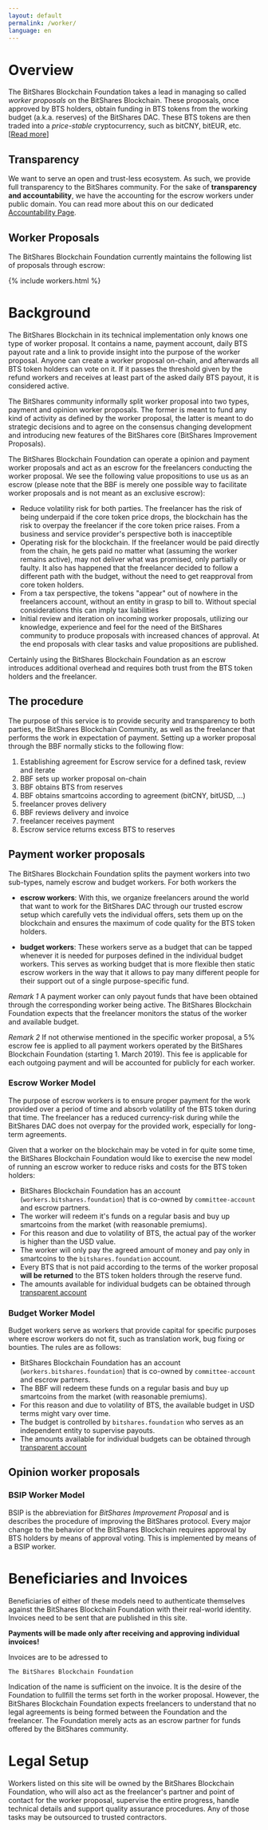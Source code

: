 ```yaml
---
layout: default
permalink: /worker/
language: en
---
```


# Overview

The BitShares Blockchain Foundation takes a lead in managing so called
*worker proposals* on the BitShares Blockchain. These proposals, once
approved by BTS holders, obtain funding in BTS tokens from the working
budget (a.k.a. reserves) of the BitShares DAC. These BTS tokens are then
traded into a *price-stable* cryptocurrency, such as bitCNY, bitEUR,
etc. \[[Read more](#worker-proposals-via-escrow)\]

## Transparency

We want to serve an open and trust-less ecosystem. As such, we provide
full transparency to the BitShares community.
For the sake of **transparency and accountability**, we have the
accounting for the escrow workers under public domain. You can read more
about this on our dedicated [Accountability Page](/accounting).

## Worker Proposals

The BitShares Blockchain Foundation currently maintains the following
list of proposals through escrow:

{% include workers.html %}

# Background

The BitShares Blockchain in its technical implementation only knows
one type of worker proposal. It contains a name, payment account,
daily BTS payout rate and a link to provide insight into the purpose of
the worker proposal. Anyone can create a worker proposal on-chain, and
afterwards all BTS token holders can vote on it. If it passes the
threshold given by the refund workers and receives at least part of the
asked daily BTS payout, it is considered active.

The BitShares community informally split worker proposal into two types,
payment and opinion worker proposals. The former is meant to fund any kind
of activity as defined by the worker proposal, the latter is meant to
do strategic decisions and to agree on the consensus changing development
and introducing new features of the BitShares core (BitShares Improvement Proposals).

The BitShares Blockchain Foundation can operate a opinion and payment worker proposals
and act as an escrow for the freelancers conducting the worker proposal.
We see the following value propositions to use us as an escrow (please note that
the BBF is merely one possible way to facilitate worker proposals and is not
meant as an exclusive escrow):

 - Reduce volatility risk for both parties. The freelancer has the risk of being underpaid if the core
   token price drops, the blockchain has the risk to overpay the freelancer if the core token price raises.
   From a business and service provider's perspective both is inacceptible
 - Operating risk for the blockchain. If the freelancer would be paid directly from the chain, he gets paid no matter what (assuming the worker remains active),
   may not deliver what was promised, only partially or faulty.
   It also has happened that the freelancer decided to follow a different path with the budget, without the need to get reapproval
   from core token holders.
 - From a tax perspective, the tokens "appear" out of nowhere in the freelancers account, without
   an entity in grasp to bill to. Without special considerations this can imply tax liabilities
 - Initial review and iteration on incoming worker proposals, utilizing our knowledge, experience
   and feel for the need of the BitShares community to produce proposals with increased chances of approval. At the end
   proposals with clear tasks and value propositions are published.

Certainly using the BitShares Blockchain Foundation as an escrow introduces additional
overhead and requires both trust from the BTS token holders and the freelancer.

## The procedure

The purpose of this service is to provide security and transparency to
both parties, the BitShares Blockchain Community, as well as the
freelancer that performs the work in expectation of payment. Setting up a worker proposal
through the BBF normally sticks to the following flow:

1. Establishing agreement for Escrow service for a defined task, review and iterate
2. BBF sets up worker proposal on-chain
3. BBF obtains BTS from reserves
4. BBF obtains smartcoins according to agreement (bitCNY, bitUSD, ...)
5. freelancer proves delivery
6. BBF reviews delivery and invoice
7. freelancer receives payment
8. Escrow service returns excess BTS to reserves

## Payment worker proposals

The BitShares Blockchain Foundation splits the payment workers into two sub-types,
namely escrow and budget workers. For both workers the

* **escrow workers**: With this, we organize
  freelancers around the world that want to work for the BitShares DAC
  through our trusted escrow setup which carefully vets the individual
  offers, sets them up on the blockchain and ensures the maximum of code
  quality for the BTS token holders.

* **budget workers**: These workers serve as a budget
  that can be tapped whenever it is needed for purposes defined in the
  individual budget workers. This serves as working budget that is more
  flexible then static escrow workers in the way that it allows to pay
  many different people for their support out of a single purpose-specific
  fund.

*Remark 1*
A payment worker can only payout funds that have been obtained through
the corresponding worker being active. The BitShares Blockchain Foundation
expects that the freelancer monitors the status of the worker and available
budget.

*Remark 2*
If not otherwise mentioned in the specific worker proposal, a 5% escrow
fee is applied to all payment workers operated by the BitShares Blockchain Foundation
(starting 1. March 2019). This fee is applicable for each outgoing
payment and will be accounted for publicly for each worker.

### Escrow Worker Model

The purpose of escrow workers is to ensure proper payment for the work
provided over a period of time and absorb volatility of the BTS token
during that time. The freelancer has a reduced currency-risk during
while the BitShares DAC does not overpay for the provided work,
especially for long-term agreements.

Given that a worker on the blockchain may be voted in for quite some
time, the BitShares Blockchain Foundation would like to exercise the new
model of running an escrow worker to reduce risks and costs for the BTS
token holders:

* BitShares Blockchain Foundation has an account (`workers.bitshares.foundation`) that is co-owned by `committee-account` and escrow partners.
* The worker will redeem it's funds on a regular basis and buy up smartcoins from the market (with reasonable premiums).
* For this reason and due to volatility of BTS, the actual pay of the worker is higher than the USD value.
* The worker will only pay the agreed amount of money and pay only in smartcoins to the `bitshares.foundation` account.
* Every BTS that is not paid according to the terms of the worker proposal **will be returned** to the BTS token holders through the reserve fund.
* The amounts available for individual budgets can be obtained through [transparent account](/accounting)

### Budget Worker Model

Budget workers serve as workers that provide capital for specific
purposes where escrow workers do not fit, such as translation work,
bug fixing or bounties. The rules are as follows:

* BitShares Blockchain Foundation has an account (`workers.bitshares.foundation`) that is co-owned by `committee-account` and escrow partners.
* The BBF will redeem these funds on a regular basis and buy up smartcoins from the market (with reasonable premiums).
* For this reason and due to volatility of BTS, the available budget in USD terms might vary over time.
* The budget is controlled by `bitshares.foundation` who serves as an independent entity to supervise payouts.
* The amounts available for individual budgets can be obtained through [transparent account](/accounting)

## Opinion worker proposals

###  BSIP Worker Model

BSIP is the abbreviation for *BitShares Improvement Proposal* and is
describes the procedure of improving the BitShares protocol. Every major
change to the behavior of the BitShares Blockchain requires approval by
BTS holders by means of approval voting. This is implemented by means of
a BSIP worker.

# Beneficiaries and Invoices

Beneficiaries of either of these models need to authenticate themselves
against the BitShares Blockchain Foundation with their real-world identity.
Invoices need to be sent that are published in this site.

**Payments will be made only after receiving and approving individual invoices!**

Invoices are to be adressed to

    The BitShares Blockchain Foundation

Indication of the name is sufficient on the invoice. It is the desire of the Foundation to 
fullfill the terms set forth in
the worker proposal. However, the BitShares Blockchain Foundation
expects freelancers to understand that no legal agreements is being
formed between the Foundation and the freelancer. The Foundation merely
acts as an escrow partner for funds offered by the BitShares community.

# Legal Setup

Workers listed on this site will be owned by the BitShares Blockchain
Foundation, who will also act as the freelancer's partner and point of
contact for the worker proposal, supervise the entire progress,
handle technical details and support quality assurance procedures. Any of those 
tasks may be outsourced to trusted contractors.
